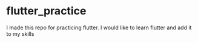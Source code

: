 # flutter_practice
I made this repo for practicing flutter. I would like to learn flutter and add it to my skills
